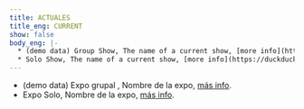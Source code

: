 ```yaml
---
title: ACTUALES
title_eng: CURRENT
show: false
body_eng: |-
  * (demo data) Group Show, The name of a current show, [more info](https://duckduckgo.com).
  * Solo Show, The name of a current show, [more info](https://duckduckgo.com).
---
```

* (demo data) Expo grupal , Nombre de la expo, [más info](https://duckduckgo.com).
* Expo Solo, Nombre de la expo, [más info](https://duckduckgo.com).